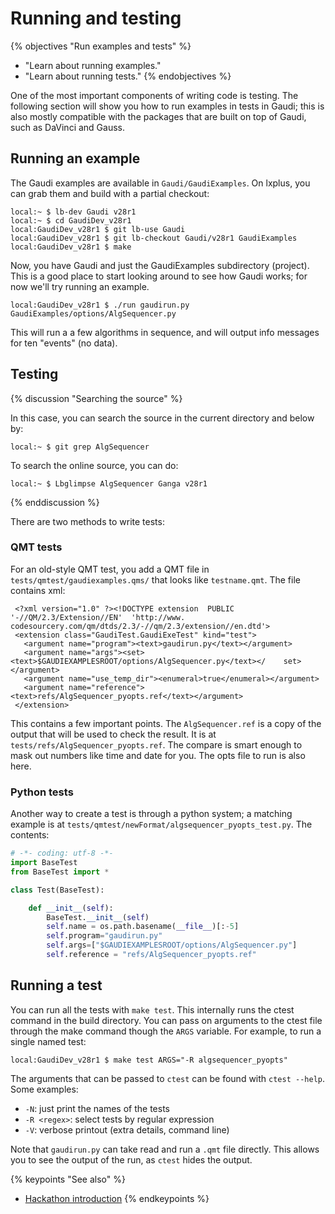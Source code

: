 # Running and testing

{% objectives "Run examples and tests" %}
- "Learn about running examples."
- "Learn about running tests."
{% endobjectives %}


One of the most important components of writing code is testing. The following section will show you how to run examples in tests in Gaudi; this is also mostly compatible with the packages that are built on top of Gaudi, such as DaVinci and Gauss.

## Running an example

The Gaudi examples are available in `Gaudi/GaudiExamples`. On lxplus, you can grab them and build with a partial checkout:

```term
local:~ $ lb-dev Gaudi v28r1
local:~ $ cd GaudiDev_v28r1
local:GaudiDev_v28r1 $ git lb-use Gaudi
local:GaudiDev_v28r1 $ git lb-checkout Gaudi/v28r1 GaudiExamples
local:GaudiDev_v28r1 $ make
```

Now, you have Gaudi and just the GaudiExamples subdirectory (project). This is a good place to start looking around to see how Gaudi works; for now we'll try running an example.

```term
local:GaudiDev_v28r1 $ ./run gaudirun.py GaudiExamples/options/AlgSequencer.py
```

This will run a a few algorithms in sequence, and will output info messages for ten "events" (no data).

## Testing


{% discussion "Searching the source" %}

In this case, you can search the source in the current directory and below by:

```term
local:~ $ git grep AlgSequencer
```

To search the online source, you can do:

```term
local:~ $ Lbglimpse AlgSequencer Ganga v28r1
```
{% enddiscussion %}

There are two methods to write tests:

### QMT tests

For an old-style QMT test, you add a QMT file in `tests/qmtest/gaudiexamples.qms/` that looks like `testname.qmt`. The file contains xml:

<pre><code> &lt;?xml version=&quot;1.0&quot; ?&gt;&lt;!DOCTYPE extension  PUBLIC '-//QM/2.3/Extension//EN'  'http://www. codesourcery.com/qm/dtds/2.3/-//qm/2.3/extension//en.dtd'&gt;
 &lt;extension class=&quot;GaudiTest.GaudiExeTest&quot; kind=&quot;test&quot;&gt;
   &lt;argument name=&quot;program&quot;&gt;&lt;text&gt;gaudirun.py&lt;/text&gt;&lt;/argument&gt;
   &lt;argument name=&quot;args&quot;&gt;&lt;set&gt;&lt;text&gt;$GAUDIEXAMPLESROOT/options/AlgSequencer.py&lt;/text&gt;&lt;/    set&gt;&lt;/argument&gt;
   &lt;argument name=&quot;use_temp_dir&quot;&gt;&lt;enumeral&gt;true&lt;/enumeral&gt;&lt;/argument&gt;
   &lt;argument name=&quot;reference&quot;&gt;&lt;text&gt;refs/AlgSequencer_pyopts.ref&lt;/text&gt;&lt;/argument&gt;
 &lt;/extension&gt;</code></pre>

This contains a few important points. The `AlgSequencer.ref` is a copy of the output that will be used to check the result. It is at `tests/refs/AlgSequencer_pyopts.ref`. The compare is smart enough to mask out numbers like time and date for you. The opts file to run is also here.

### Python tests

Another way to create a test is through a python system; a matching example is at `tests/qmtest/newFormat/algsequencer_pyopts_test.py`. The contents:

```python
# -*- coding: utf-8 -*-
import BaseTest
from BaseTest import *

class Test(BaseTest):

    def __init__(self):
        BaseTest.__init__(self)
        self.name = os.path.basename(__file__)[:-5]
        self.program="gaudirun.py"
        self.args=["$GAUDIEXAMPLESROOT/options/AlgSequencer.py"]
        self.reference = "refs/AlgSequencer_pyopts.ref"
```

## Running a test

You can run all the tests with `make test`. This internally runs the ctest command in the build directory. You can pass on arguments to the ctest file through the make command though the `ARGS` variable. For example, to run a single named test:

```term
local:GaudiDev_v28r1 $ make test ARGS="-R algsequencer_pyopts"
```


The arguments that can be passed to `ctest` can be found with `ctest --help`.
Some examples:

* `-N`: just print the names of the tests
* `-R <regex>`: select tests by regular expression
* `-V`: verbose printout (extra details, command line)

Note that `gaudirun.py` can take read and run a `.qmt` file directly. This allows you to see the output of the run, as `ctest` hides the output. 


{% keypoints "See also" %} 
* [Hackathon introduction](https://gitlab.cern.ch/lhcb/upgrade-hackathon-setup)
{% endkeypoints %}


